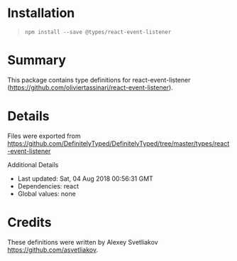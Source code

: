 # Installation
> `npm install --save @types/react-event-listener`

# Summary
This package contains type definitions for react-event-listener (https://github.com/oliviertassinari/react-event-listener).

# Details
Files were exported from https://github.com/DefinitelyTyped/DefinitelyTyped/tree/master/types/react-event-listener

Additional Details
 * Last updated: Sat, 04 Aug 2018 00:56:31 GMT
 * Dependencies: react
 * Global values: none

# Credits
These definitions were written by Alexey Svetliakov <https://github.com/asvetliakov>.
